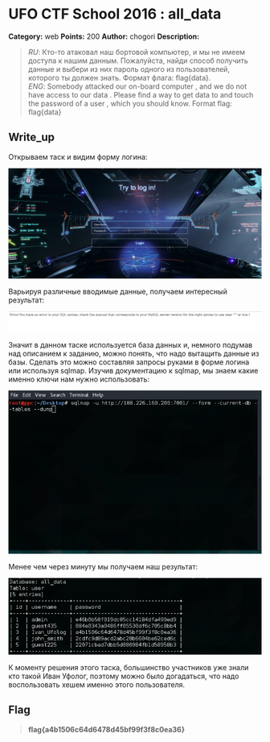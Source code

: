 # UFO CTF School 2016 : all_data

**Category:** web **Points:** 200
**Author:** chogori 
**Description:**

> *RU*: Кто-то атаковал наш бортовой компьютер, и мы не имеем доступа к нашим данным. Пожалуйста, найди способ получить данные и выбери из них пароль одного из пользователей, которого ты должен знать. Формат флага: flag{data}.  
> *ENG*: Somebody attacked our on-board computer , and we do not have access to our data . Please find a way to get data to and touch the password of a user , which you should know. Format flag: flag{data}

## Write_up

Открываем таск и видим форму логина:

![Screen_1.png](./img/Screen_1.png)

Варьируя различные вводимые данные, получаем интересный результат:

![Screen_2.png](./img/Screen_2.png)

Значит в данном таске используется база данных и, немного подумав над описанием к заданию, можно понять, что надо вытащить данные из базы. Сделать это можно составляя запросы руками в форме логина или используя sqlmap. Изучив документацию к sqlmap, мы знаем какие именно ключи нам нужно использовать:

![Screen_3.png](./img/Screen_3.png)

Менее чем через минуту мы получаем наш результат:

![Screen_4.png](./img/Screen_4.png)

К моменту решения этого таска, большинство участников уже знали кто такой Иван Уфолог, поэтому можно было догадаться, что надо воспользовать хешем именно этого пользователя.

## Flag

> **flag{a4b1506c64d6478d45bf99f3f8c0ea36}**
